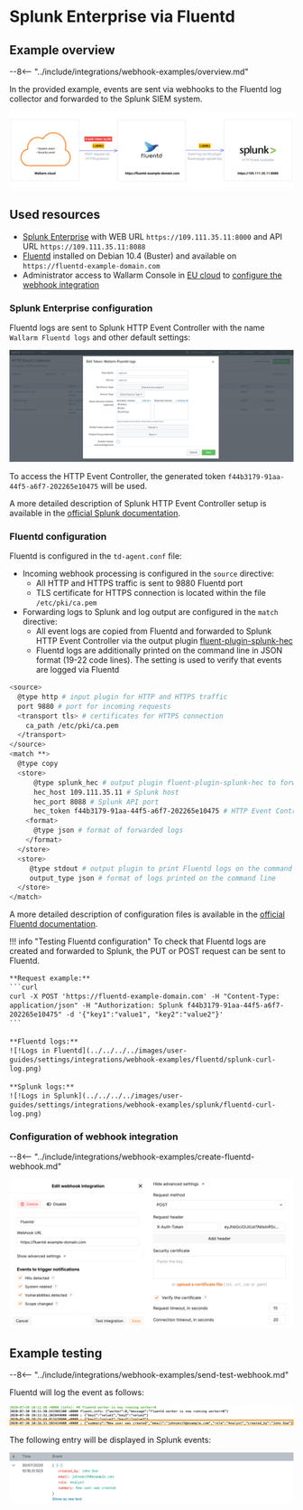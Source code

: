 # Splunk Enterprise via Fluentd

## Example overview

--8<-- "../include/integrations/webhook-examples/overview.md"

In the provided example, events are sent via webhooks to the Fluentd log collector and forwarded to the Splunk SIEM system.

![!Webhook flow](../../../../images/user-guides/settings/integrations/webhook-examples/fluentd/splunk-scheme.png)

## Used resources

* [Splunk Enterprise](#splunk-enterprise-configuration) with WEB URL `https://109.111.35.11:8000` and API URL `https://109.111.35.11:8088`
* [Fluentd](#fluentd-configuration) installed on Debian 10.4 (Buster) and available on `https://fluentd‑example‑domain.com`
* Administrator access to Wallarm Console in [EU cloud](https://my.wallarm.com) to [configure the webhook integration](#configuration-of-webhook-integration)

### Splunk Enterprise configuration

Fluentd logs are sent to Splunk HTTP Event Controller with the name `Wallarm Fluentd logs` and other default settings:

![!HTTP Event Collector Configuration](../../../../images/user-guides/settings/integrations/webhook-examples/splunk/fluentd-setup.png)

To access the HTTP Event Controller, the generated token `f44b3179-91aa-44f5-a6f7-202265e10475` will be used.

A more detailed description of Splunk HTTP Event Controller setup is available in the [official Splunk documentation](https://docs.splunk.com/Documentation/Splunk/8.0.5/Data/UsetheHTTPEventCollector).

### Fluentd configuration

Fluentd is configured in the `td-agent.conf` file:

* Incoming webhook processing is configured in the `source` directive:
    * All HTTP and HTTPS traffic is sent to 9880 Fluentd port
    * TLS certificate for HTTPS connection is located within the file `/etc/pki/ca.pem`
* Forwarding logs to Splunk and log output are configured in the `match` directive:
    * All event logs are copied from Fluentd and forwarded to Splunk HTTP Event Controller via the output plugin [fluent-plugin-splunk-hec](https://github.com/splunk/fluent-plugin-splunk-hec)
    * Fluentd logs are additionally printed on the command line in JSON format (19-22 code lines). The setting is used to verify that events are logged via Fluentd

```bash linenums="1"
<source>
  @type http # input plugin for HTTP and HTTPS traffic
  port 9880 # port for incoming requests
  <transport tls> # certificates for HTTPS connection
    ca_path /etc/pki/ca.pem
  </transport>
</source>
<match **>
  @type copy
  <store>
      @type splunk_hec # output plugin fluent-plugin-splunk-hec to forward logs to Splunk API via HTTP Event Controller
      hec_host 109.111.35.11 # Splunk host
      hec_port 8088 # Splunk API port
      hec_token f44b3179-91aa-44f5-a6f7-202265e10475 # HTTP Event Controller token
    <format>
      @type json # format of forwarded logs
    </format>
  </store>
  <store>
     @type stdout # output plugin to print Fluentd logs on the command line
     output_type json # format of logs printed on the command line
  </store>
</match>
```

A more detailed description of configuration files is available in the [official Fluentd documentation](https://docs.fluentd.org/configuration/config-file).

!!! info "Testing Fluentd configuration"
    To check that Fluentd logs are created and forwarded to Splunk, the PUT or POST request can be sent to Fluentd.

    **Request example:**
    ```curl
    curl -X POST 'https://fluentd‑example‑domain.com' -H "Content-Type: application/json" -H "Authorization: Splunk f44b3179-91aa-44f5-a6f7-202265e10475" -d '{"key1":"value1", "key2":"value2"}'
    ```

    **Fluentd logs:**
    ![!Logs in Fluentd](../../../../images/user-guides/settings/integrations/webhook-examples/fluentd/splunk-curl-log.png)

    **Splunk logs:**
    ![!Logs in Splunk](../../../../images/user-guides/settings/integrations/webhook-examples/splunk/fluentd-curl-log.png)

### Configuration of webhook integration

--8<-- "../include/integrations/webhook-examples/create-fluentd-webhook.md"

![!Webhook integration with Fluentd](../../../../images/user-guides/settings/integrations/webhook-examples/fluentd/add-webhook-integration.png)

## Example testing

--8<-- "../include/integrations/webhook-examples/send-test-webhook.md"

Fluentd will log the event as follows:

![!Log about new user in Splunk from Fluentd](../../../../images/user-guides/settings/integrations/webhook-examples/fluentd/splunk-user-log.png)

The following entry will be displayed in Splunk events:

![!New user card in Splunk from Fluentd](../../../../images/user-guides/settings/integrations/webhook-examples/splunk/fluentd-user.png)
